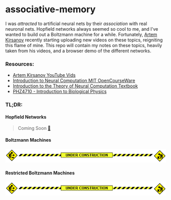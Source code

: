# associative-memory
I was *attracted* to artificial neural nets by their *association* with real neuronal nets. Hopfield networks always seemed so cool to me, and I've wanted to build out a Boltzmann machine for a while. Fortunately, [Artem Kirsanov](https://www.youtube.com/@ArtemKirsanov) recently starting uploading new videos on these topics, reigniting this flame of mine. This repo will contain my notes on these topics, heavily taken from his videos, and a browser demo of the different networks.

### Resources:
- [Artem Kirsanov YouTube Vids](https://www.youtube.com/@ArtemKirsanov)
- [Introduction to Neural Computation MIT OpenCourseWare](https://ocw.mit.edu/courses/9-40-introduction-to-neural-computation-spring-2018/)
- [Introduction to the Theory of Neural Computation Textbook](https://nessie.ilab.sztaki.hu/~kornai/2020/AdvancedMachineLearning/Hertz_Krogh_Palmer__IntroToNeuralComp.pdf)
- [PHZ4710 - Introduction to Biological Physics](https://cmp.phys.ufl.edu/PHZ4710/files/unit6/neural-networks.html)


### TL;DR:

#### Hopfield Networks
> Coming Soon [🔗](notes/hopfield.ipynb)

#### Boltzmann Machines
![underconstruction](./underconstruction.gif)

#### Restricted Boltzmann Machines
![underconstruction](./underconstruction.gif)


